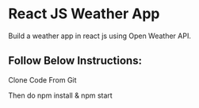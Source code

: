 # React JS Weather App

Build a weather app in react js using Open Weather API.

## Follow Below Instructions:

Clone Code From Git

Then do npm install & npm start